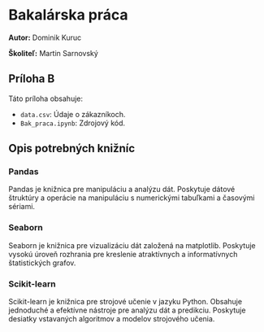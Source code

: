 # Bakalárska práca

**Autor:** Dominik Kuruc

**Školiteľ:** Martin Sarnovský
 
## Príloha B

Táto príloha obsahuje:

- `data.csv`: Údaje o zákazníkoch.
- `Bak_praca.ipynb`: Zdrojový kód.

## Opis potrebných knižníc

### Pandas
Pandas je knižnica pre manipuláciu a analýzu dát. Poskytuje dátové štruktúry a operácie na manipuláciu s numerickými tabuľkami a časovými sériami.

### Seaborn
Seaborn je knižnica pre vizualizáciu dát založená na matplotlib. Poskytuje vysokú úroveň rozhrania pre kreslenie atraktívnych a informatívnych štatistických grafov.

### Scikit-learn
Scikit-learn je knižnica pre strojové učenie v jazyku Python. Obsahuje jednoduché a efektívne nástroje pre analýzu dát a predikciu. Poskytuje desiatky vstavaných algoritmov a modelov strojového učenia.
